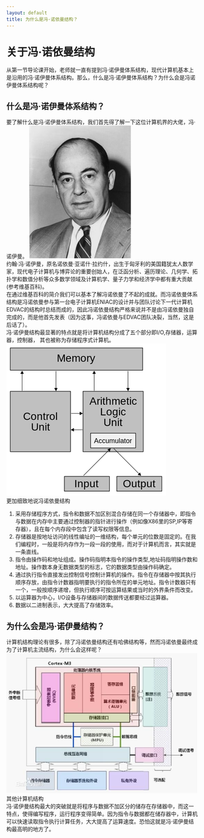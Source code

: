 ```yaml
---
layout: default
title: 为什么是冯·诺依曼结构？
---
```

# 关于冯·诺依曼结构
从第一节导论课开始，老师就一直有提到冯·诺伊曼体系结构，现代计算机基本上是沿用的冯·诺伊曼体系结构。那么，什么是冯·诺伊曼体系结构？为什么会是冯诺伊曼体系结构呢？
## 什么是冯·诺伊曼体系结构？
要了解什么是冯·诺伊曼体系结构，我们首先得了解一下这位计算机界的大佬，冯·诺伊曼。
![](images/lab04_images/neumann.jpg)  
约翰·冯·诺伊曼，原名诺依曼·亚诺什·拉约什，出生于匈牙利的美国籍犹太人数学家，现代电子计算机与博弈论的重要创始人，在泛函分析、遍历理论、几何学、拓扑学和数值分析等众多数学领域及计算机学、量子力学和经济学中都有重大贡献(参考维基百科)。  
在通过维基百科的简介我们可以基本了解冯诺依曼了不起的成就。而冯诺依曼体系结构是冯诺依曼参与第一台电子计算机ENIAC的设计并与团队讨论下一代计算机EDVAC的结构时总结而成的，因此冯诺依曼结构严格来说并不是由冯诺依曼独自完成的，而是他首先发表（因为这事，冯诺依曼与EDVAC团队决裂，当然，这是后话了）。  
冯·诺伊曼结构最显著的特点就是将计算机结构分成了五个部分即I/O,存储器，运算器，控制器， 其也被称为存储程序式计算机。   
![](images\lab04_images\Von_Neumann_architecture.svg.png)    
更加细致地说冯诺依曼结构
1. 采用存储程序方式，指令和数据不加区别混合存储在同一个存储器中，即指令与数据在内存中主要通过控制器的指针进行操作（例如像X86里的SP,IP等寄存器），且在每个内存段中包含了读写权限等信息。
2. 存储器是按地址访问的线性编址的一维结构，每个单元的位数是固定的。在我们编程时，一般是将内存作为一段一段的使用，而对于计算机而言，其实就是一条直线。
3. 指令由操作码和地址组成。操作码指明本指令的操作类型,地址码指明操作数和地址。操作数本身无数据类型的标志，它的数据类型由操作码确定。
4. 通过执行指令直接发出控制信号控制计算机的操作。指令在存储器中按其执行顺序存放，由指令计数器指明要执行的指令所在的单元地址。指令计数器只有一个，一般按顺序递增，但执行顺序可按运算结果或当时的外界条件而改变。
5. 以运算器为中心，I/O设备与存储器间的数据传送都要经过运算器。
6. 数据以二进制表示，大大提高了存储效率。
## 为什么会是冯·诺伊曼结构？
计算机结构理论有很多，除了冯诺依曼结构还有哈佛结构等，然而冯诺依曼最终成为了计算机主流结构，为什么会这样呢？  
![](images\lab04_images\Harvard.jpg)其他计算机结构  
冯·诺伊曼结构最大的突破就是将程序与数据不加区分的储存在存储器中，而这一特点，使得编写程序，运行程序变得简单。因为指令与数据都在储存器中，计算机可以快速读取指令执行计算任务，大大提高了运算速度。恐怕这就是冯·诺伊曼结构最高明的地方了。